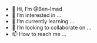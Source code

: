 - 👋 Hi, I’m @Ben-Imad
- 👀 I’m interested in ...
- 🌱 I’m currently learning ...
- 💞️ I’m looking to collaborate on ...
- 📫 How to reach me ...

<!---
Ben-Imad/Ben-Imad is a ✨ special ✨ repository because its `README.md` (this file) appears on your GitHub profile.
You can click the Preview link to take a look at your changes.
--->
